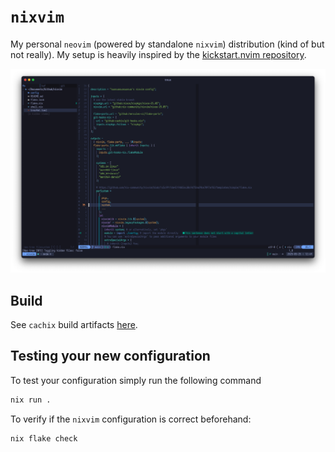 # `nixvim`

My personal `neovim` (powered by standalone `nixvim`) distribution (kind of but
not really). My setup is heavily inspired by the [kickstart.nvim
repository](https://github.com/nvim-lua/kickstart.nvim).

<!-- NOTE: update with images as larger changes come through -->
![setup 25-05-2025.png](./assets/img/setup_25-05-2025.png)

## Build

See `cachix` build artifacts
[here](https://app.cachix.org/cache/suasuasuasuasua#pull).

## Testing your new configuration

To test your configuration simply run the following command

```nix
nix run .
```

To verify if the `nixvim` configuration is correct beforehand:

```nix
nix flake check
```
